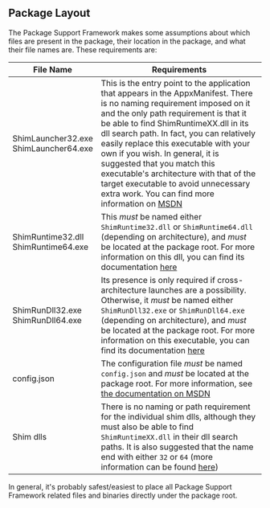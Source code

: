 ## Package Layout
The Package Support Framework makes some assumptions about which files are present in the package, their location in the package, and what their file names are. These requirements are:

| File Name | Requirements |
| --------- | ------------ |
| ShimLauncher32.exe<br>ShimLauncher64.exe | This is the entry point to the application that appears in the AppxManifest. There is no naming requirement imposed on it and the only path requirement is that it be able to find ShimRuntimeXX.dll in its dll search path. In fact, you can relatively easily replace this executable with your own if you wish. In general, it is suggested that you match this executable's architecture with that of the target executable to avoid unnecessary extra work. You can find more information on [MSDN](https://docs.microsoft.com/windows/uwp/porting/package-support-framework#create-a-configuration-file) |
| ShimRuntime32.dll<br>ShimRuntime64.exe | This _must_ be named either `ShimRuntime32.dll` or `ShimRuntime64.dll` (depending on architecture), and _must_ be located at the package root. For more information on this dll, you can find its documentation [here](ShimRuntime/readme.md) |
| ShimRunDll32.exe<br>ShimRunDll64.exe | Its presence is only required if cross-architecture launches are a possibility. Otherwise, it _must_ be named either `ShimRunDll32.exe` or `ShimRunDll64.exe` (depending on architecture), and _must_ be located at the package root. For more information on this executable, you can find its documentation [here](ShimRunDll/readme.md) |
| config.json | The configuration file _must_ be named `config.json` and _must_ be located at the package root. For more information, see [the documentation on MSDN](https://docs.microsoft.com/windows/uwp/porting/package-support-framework#create-a-configuration-file) |
| Shim dlls | There is no naming or path requirement for the individual shim dlls, although they must also be able to find `ShimRuntimeXX.dll` in their dll search paths. It is also suggested that the name end with either `32` or `64` (more information can be found [here](ShimRuntime/readme.md#shim-loading)) |

In general, it's probably safest/easiest to place all Package Support Framework related files and binaries directly under the package root.

